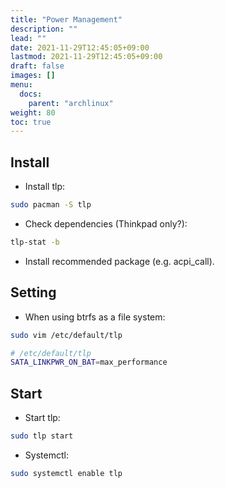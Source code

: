 ```yaml
---
title: "Power Management"
description: ""
lead: ""
date: 2021-11-29T12:45:05+09:00
lastmod: 2021-11-29T12:45:05+09:00
draft: false
images: []
menu: 
  docs:
    parent: "archlinux"
weight: 80
toc: true
---
```


## Install

- Install tlp:

```sh
sudo pacman -S tlp
```

- Check dependencies (Thinkpad only?):

```sh
tlp-stat -b
```

- Install recommended package (e.g. acpi_call).

## Setting

- When using btrfs as a file system:

```sh
sudo vim /etc/default/tlp
```

```sh
# /etc/default/tlp
SATA_LINKPWR_ON_BAT=max_performance
```

## Start

- Start tlp:

```sh
sudo tlp start
```

- Systemctl:

```sh
sudo systemctl enable tlp
```

